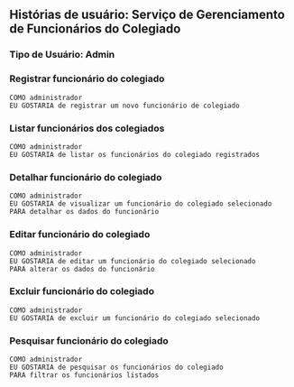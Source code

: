 ## Histórias de usuário: Serviço de Gerenciamento de Funcionários do Colegiado
### Tipo de Usuário: Admin

### Registrar funcionário do colegiado

    COMO administrador
    EU GOSTARIA de registrar um novo funcionário de colegiado


### Listar funcionários dos colegiados

    COMO administrador
    EU GOSTARIA de listar os funcionários do colegiado registrados  


### Detalhar funcionário do colegiado

    COMO administrador
    EU GOSTARIA de visualizar um funcionário do colegiado selecionado 
    PARA detalhar os dados do funcionário

### Editar funcionário do colegiado

    COMO administrador
    EU GOSTARIA de editar um funcionário do colegiado selecionado
    PARA alterar os dados do funcionário

### Excluir funcionário do colegiado

    COMO administrador
    EU GOSTARIA de excluir um funcionário do colegiado selecionado 

### Pesquisar funcionário do colegiado

    COMO administrador
    EU GOSTARIA de pesquisar os funcionários do colegiado
    PARA filtrar os funcionários listados

